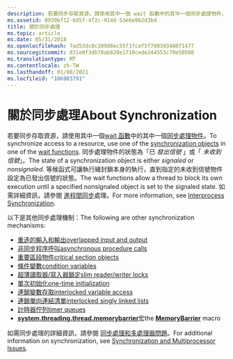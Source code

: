 ```yaml
---
description: 若要同步存取資源，請使用其中一個 wait 函數中的其中一個同步處理物件。
ms.assetid: 0930bf12-6d5f-4f2c-914d-53e6e862d3bd
title: 關於同步處理
ms.topic: article
ms.date: 05/31/2018
ms.openlocfilehash: 7ad53dc8c309d8ec55f37cef5f78839348071477
ms.sourcegitcommit: 831e8f3db78ab820e1710cede244553c70e50500
ms.translationtype: MT
ms.contentlocale: zh-TW
ms.lasthandoff: 01/08/2021
ms.locfileid: "106983791"
---
```

# <a name="about-synchronization"></a><span data-ttu-id="df4f9-103">關於同步處理</span><span class="sxs-lookup"><span data-stu-id="df4f9-103">About Synchronization</span></span>

<span data-ttu-id="df4f9-104">若要同步存取資源，請使用其中一個[wait 函數](wait-functions.md)中的其中一個[同步處理物件](synchronization-objects.md)。</span><span class="sxs-lookup"><span data-stu-id="df4f9-104">To synchronize access to a resource, use one of the [synchronization objects](synchronization-objects.md) in one of the [wait functions](wait-functions.md).</span></span> <span data-ttu-id="df4f9-105">同步處理物件的狀態為「已 *發出信號* 」或「 *未收到信號*」。</span><span class="sxs-lookup"><span data-stu-id="df4f9-105">The state of a synchronization object is either *signaled* or *nonsignaled*.</span></span> <span data-ttu-id="df4f9-106">等候函式可讓執行緒封鎖本身的執行，直到指定的未收到信號物件設定為已發出信號的狀態。</span><span class="sxs-lookup"><span data-stu-id="df4f9-106">The wait functions allow a thread to block its own execution until a specified nonsignaled object is set to the signaled state.</span></span> <span data-ttu-id="df4f9-107">如需詳細資訊，請參閱 [進程間同步](interprocess-synchronization.md)處理。</span><span class="sxs-lookup"><span data-stu-id="df4f9-107">For more information, see [Interprocess Synchronization](interprocess-synchronization.md).</span></span>

<span data-ttu-id="df4f9-108">以下是其他同步處理機制：</span><span class="sxs-lookup"><span data-stu-id="df4f9-108">The following are other synchronization mechanisms:</span></span>

-   [<span data-ttu-id="df4f9-109">重迭的輸入和輸出</span><span class="sxs-lookup"><span data-stu-id="df4f9-109">overlapped input and output</span></span>](synchronization-and-overlapped-input-and-output.md)
-   [<span data-ttu-id="df4f9-110">非同步程序呼叫</span><span class="sxs-lookup"><span data-stu-id="df4f9-110">asynchronous procedure calls</span></span>](asynchronous-procedure-calls.md)
-   [<span data-ttu-id="df4f9-111">重要區段物件</span><span class="sxs-lookup"><span data-stu-id="df4f9-111">critical section objects</span></span>](critical-section-objects.md)
-   [<span data-ttu-id="df4f9-112">條件變數</span><span class="sxs-lookup"><span data-stu-id="df4f9-112">condition variables</span></span>](condition-variables.md)
-   [<span data-ttu-id="df4f9-113">超薄讀取器/寫入器鎖定</span><span class="sxs-lookup"><span data-stu-id="df4f9-113">slim reader/writer locks</span></span>](slim-reader-writer--srw--locks.md)
-   [<span data-ttu-id="df4f9-114">單次初始化</span><span class="sxs-lookup"><span data-stu-id="df4f9-114">one-time initialization</span></span>](one-time-initialization.md)
-   [<span data-ttu-id="df4f9-115">連鎖變數存取</span><span class="sxs-lookup"><span data-stu-id="df4f9-115">interlocked variable access</span></span>](interlocked-variable-access.md)
-   [<span data-ttu-id="df4f9-116">連鎖單向連結清單</span><span class="sxs-lookup"><span data-stu-id="df4f9-116">interlocked singly linked lists</span></span>](interlocked-singly-linked-lists.md)
-   [<span data-ttu-id="df4f9-117">計時器佇列</span><span class="sxs-lookup"><span data-stu-id="df4f9-117">timer queues</span></span>](timer-queues.md)
-   <span data-ttu-id="df4f9-118">[**system.threading.thread.memorybarrier**](/windows/win32/api/winnt/nf-winnt-memorybarrier)宏</span><span class="sxs-lookup"><span data-stu-id="df4f9-118">the [**MemoryBarrier**](/windows/win32/api/winnt/nf-winnt-memorybarrier) macro</span></span>

<span data-ttu-id="df4f9-119">如需同步處理的詳細資訊，請參閱 [同步處理和多處理器問題](synchronization-and-multiprocessor-issues.md)。</span><span class="sxs-lookup"><span data-stu-id="df4f9-119">For additional information on synchronization, see [Synchronization and Multiprocessor Issues](synchronization-and-multiprocessor-issues.md).</span></span>

 

 
